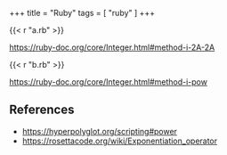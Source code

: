 +++
title = "Ruby"
tags = [ "ruby" ]
+++

{{< r "a.rb" >}}

<https://ruby-doc.org/core/Integer.html#method-i-2A-2A>

{{< r "b.rb" >}}

<https://ruby-doc.org/core/Integer.html#method-i-pow>

## References

- <https://hyperpolyglot.org/scripting#power>
- <https://rosettacode.org/wiki/Exponentiation_operator>
